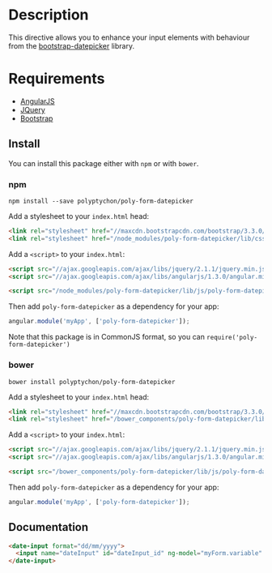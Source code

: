 # Description

This directive allows you to enhance your input elements with behaviour from the [bootstrap-datepicker](http://bootstrap-datepicker.readthedocs.org/en/release/) library.

# Requirements

- [AngularJS](http://angularjs.org/)
- [JQuery](http://jquery.com/)
- [Bootstrap](https://github.com/twbs/bootstrap/)

## Install

You can install this package either with `npm` or with `bower`.

### npm

```shell
npm install --save polyptychon/poly-form-datepicker
```
Add a stylesheet to your `index.html` head:
```html
<link rel="stylesheet" href="//maxcdn.bootstrapcdn.com/bootstrap/3.3.0/css/bootstrap.min.css">
<link rel="stylesheet" href="/node_modules/poly-form-datepicker/lib/css/poly-form-datepicker.css">
```

Add a `<script>` to your `index.html`:

```html
<script src="//ajax.googleapis.com/ajax/libs/jquery/2.1.1/jquery.min.js"></script>
<script src="//ajax.googleapis.com/ajax/libs/angularjs/1.3.0/angular.min.js"></script>

<script src="/node_modules/poly-form-datepicker/lib/js/poly-form-datepicker.min.js"></script>
```

Then add `poly-form-datepicker` as a dependency for your app:

```javascript
angular.module('myApp', ['poly-form-datepicker']);
```

Note that this package is in CommonJS format, so you can `require('poly-form-datepicker')`

### bower

```shell
bower install polyptychon/poly-form-datepicker
```

Add a stylesheet to your `index.html` head:
```html
<link rel="stylesheet" href="//maxcdn.bootstrapcdn.com/bootstrap/3.3.0/css/bootstrap.min.css">
<link rel="stylesheet" href="/bower_components/poly-form-datepicker/lib/css/poly-form-datepicker.css">
```

Add a `<script>` to your `index.html`:

```html
<script src="//ajax.googleapis.com/ajax/libs/jquery/2.1.1/jquery.min.js"></script>
<script src="//ajax.googleapis.com/ajax/libs/angularjs/1.3.0/angular.min.js"></script>

<script src="/bower_components/poly-form-datepicker/lib/js/poly-form-datepicker.min.js"></script>
```

Then add `poly-form-datepicker` as a dependency for your app:

```javascript
angular.module('myApp', ['poly-form-datepicker']);
```

## Documentation

```html
<date-input format="dd/mm/yyyy">
  <input name="dateInput" id="dateInput_id" ng-model="myForm.variable" type="dateInput" ng-required="true" class="form-control">
</date-input>
```

